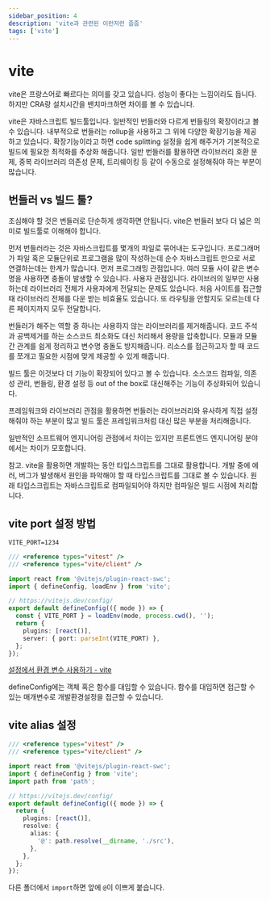 ```yaml
---
sidebar_position: 4
description: 'vite과 관련된 이런저런 줍줍'
tags: ['vite']
---
```


# vite

<!-- [10분 테코톡] 도밥의 모듈 번들러와 빌드 도구 https://www.youtube.com/watch?v=xLziDinqBj0 -->

<!-- Module Bundlers Explained... Webpack, Rollup, Parcel, and Snowpack https://www.youtube.com/watch?v=5IG4UmULyoA -->

<!-- Vite in 100 Seconds https://www.youtube.com/watch?v=KCrXgy8qtjM -->

vite은 프랑스어로 빠르다는 의미를 갖고 있습니다. 성능이 좋다는 느낌이라도 듭니다. 하지만 CRA랑 설치시간을 밴치마크하면 차이를 볼 수 있습니다.

vite은 자바스크립트 빌드툴입니다. 일반적인 번들러와 다르게 번들링의 확장이라고 볼 수 있습니다. 내부적으로 번들러는 rollup을 사용하고 그 위에 다양한 확장기능을 제공하고 있습니다. 확장기능이라고 하면 code splitting 설정을 쉽게 해주거가 기본적으로 빌드에 필요한 최적화를 추상화 해줍니다. 일반 번들러를 활용하면 라이브러리 호환 문제, 중복 라이브러리 의존성 문제, 트리쉐이킹 등 같이 수동으로 설정해줘야 하는 부분이 많습니다.

## 번들러 vs 빌드 툴?

조심해야 할 것은 번들러로 단순하게 생각하면 안됩니다. vite은 번들러 보다 더 넓은 의미로 빌드툴로 이해해야 합니다.

먼저 번들러라는 것은 자바스크립트를 몇개의 파일로 묶어내는 도구입니다. 프로그래머가 파일 혹은 모듈단위로 프로그램을 많이 작성하는데 순수 자바스크립트 만으로 서로 연결하는데는 한계가 많습니다. 먼저 프로그래밍 관점입니다. 여러 모듈 사이 같은 변수명을 사용하면 충돌이 발생할 수 있습니다. 사용자 관점입니다. 라이브러의 일부만 사용하는데 라이브러리 전체가 사용자에게 전달되는 문제도 있습니다. 처음 사이트를 접근할 때 라이브러리 전체를 다운 받는 비효율도 있습니다. 또 라우팅을 안할지도 모르는데 다른 페이지까지 모두 전달합니다.

번들러가 해주는 역할 중 하나는 사용하지 않는 라이브러리를 제거해줍니다. 코드 주석과 공백제거를 하는 소스코드 최소화도 대신 처리해서 용량을 압축합니다. 모듈과 모듈간 관계를 쉽게 정리하고 변수명 충돌도 방지해줍니다. 리소스를 접근하고자 할 때 코드를 쪼개고 필요한 시점에 맞게 제공할 수 있게 해줍니다.

빌드 툴은 이것보다 더 기능이 확장되어 있다고 볼 수 있습니다. 소스코드 컴파일, 의존성 관리, 번들링, 환경 설정 등 out of the box로 대신해주는 기능이 추상화되어 있습니다.

프레임워크와 라이브러리 관점을 활용하면 번들러는 라이브러리와 유사하게 직접 설정해줘야 하는 부분이 많고 빌드 툴은 프레임워크처럼 대신 많은 부분을 처리해줍니다.

일반적인 소프트웨어 엔지니어링 관점에서 차이는 있지만 프론트엔드 엔지니어링 분야에서는 차이가 모호합니다.

참고. vite을 활용하면 개발하는 동안 타입스크립트를 그대로 활용합니다. 개발 중에 에러, 버그가 발생해서 원인을 파악해야 할 때 타입스크립트를 그대로 볼 수 있습니다. 원래 타입스크립트는 자바스크립트로 컴파일되어야 하지만 컴파일은 빌드 시점에 처리합니다.

## vite port 설정 방법

```env title=".env"
VITE_PORT=1234
```

```ts title="vite.config.ts"
/// <reference types="vitest" />
/// <reference types="vite/client" />

import react from '@vitejs/plugin-react-swc';
import { defineConfig, loadEnv } from 'vite';

// https://vitejs.dev/config/
export default defineConfig(({ mode }) => {
  const { VITE_PORT } = loadEnv(mode, process.cwd(), '');
  return {
    plugins: [react()],
    server: { port: parseInt(VITE_PORT) },
  };
});
```

[설정에서 환경 변수 사용하기 - vite](https://ko.vitejs.dev/config/#using-environment-variables-in-config)

defineConfig에는 객체 혹은 함수를 대입할 수 있습니다. 함수를 대입하면 접근할 수 있는 매개변수로 개발환경설정을 접근할 수 있습니다.

## vite alias 설정

```ts title="vite.config.ts"
/// <reference types="vitest" />
/// <reference types="vite/client" />

import react from '@vitejs/plugin-react-swc';
import { defineConfig } from 'vite';
import path from 'path';

// https://vitejs.dev/config/
export default defineConfig(({ mode }) => {
  return {
    plugins: [react()],
    resolve: {
      alias: {
        '@': path.resolve(__dirname, './src'),
      },
    },
  };
});
```

다른 폴더에서 `import`하면 앞에 `@`이 이쁘게 붙습니다.

<!--

@todo: 번들사이즈가 페이별로 고르지 않습니다. code splitting

rollup-plugin-visualizer: 추가하기

-->
